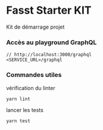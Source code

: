 <!-- @format -->

# Fasst Starter KIT

Kit de démarrage projet

### Accès au playground GraphQL

```
// http://localhost:3000/graphql
<SERVICE_URL>/graphql
```

### Commandes utiles

vérification du linter

```bash
yarn lint
```

lancer les tests

```bash
yarn test
```

